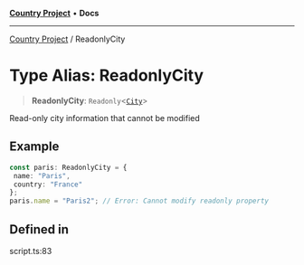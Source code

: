 [**Country Project**](../README.md) • **Docs**

***

[Country Project](../README.md) / ReadonlyCity

# Type Alias: ReadonlyCity

> **ReadonlyCity**: `Readonly`\<[`City`](../interfaces/City.md)\>

Read-only city information that cannot be modified

## Example

```typescript
const paris: ReadonlyCity = {
 name: "Paris",
 country: "France"
};
paris.name = "Paris2"; // Error: Cannot modify readonly property
```

## Defined in

script.ts:83
